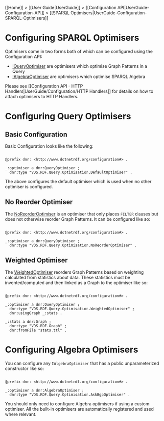 [[Home]] > [[User Guide|UserGuide]] > [[Configuration API|UserGuide-Configuration-API]] > [[SPARQL Optimisers|UserGuide-Configuration-SPARQL-Optimisers]]

# Configuring SPARQL Optimisers 

Optimisers come in two forms both of which can be configured using the Configuration API:

* [IQueryOptimiser](https://dotnetrdf.github.io/api/html/T_VDS_RDF_Query_Optimisation_IQueryOptimiser.htm) are optimisers which optimise Graph Patterns in a Query
* [IAlgebraOptimiser](https://dotnetrdf.github.io/api/html/T_VDS_RDF_Query_Optimisation_IAlgebraOptimiser.htm) are optimisers which optimise SPARQL Algebra

Please see [[Configuration API - HTTP Handlers|UserGuide/Configuration/HTTP Handlers]] for details on how to attach optimisers to HTTP Handlers.

# Configuring Query Optimisers 

## Basic Configuration 

Basic Configuration looks like the following:

```turtle

@prefix dnr: <http://www.dotnetrdf.org/configuration#> .

_:optimiser a dnr:QueryOptimiser ;
  dnr:type "VDS.RDF.Query.Optimisation.DefaultOptimiser" .
```

The above configures the default optimiser which is used when no other optimiser is configured.

## No Reorder Optimiser 

The [NoReorderOptimiser](https://dotnetrdf.github.io/api/html/T_VDS_RDF_Query_Optimisation_NoReorderOptimiser.htm) is an optimiser that only places `FILTER` clauses but does not otherwise reorder Graph Patterns. It can be configured like so:

```turtle

@prefix dnr: <http://www.dotnetrdf.org/configuration#> .

_:optimiser a dnr:QueryOptimiser ;
  dnr:type "VDS.RDF.Query.Optimisation.NoReorderOptimiser" .
```

## Weighted Optimiser 

The [WeightedOptimiser](https://dotnetrdf.github.io/api/html/T_VDS_RDF_Query_Optimisation_WeightedOptimiser.htm) reorders Graph Patterns based on weighting calculated from statistics about data. These statistics must be invented/computed and then linked as a Graph to the optimiser like so:

```turtle

@prefix dnr: <http://www.dotnetrdf.org/configuration#> .

_:optimiser a dnr:QueryOptimiser ;
  dnr:type "VDS.RDF.Query.Optimisation.WeightedOptimiser" ;
  dnr:usingGraph _:stats .

_:stats a dnr:Graph ;
  dnr:type "VDS.RDF.Graph" ;
  dnr:fromFile "stats.ttl" .
```

# Configuring Algebra Optimisers 

You can configure any `IAlgebraOptimiser` that has a public unparameterized constructor like so:

```turtle

@prefix dnr: <http://www.dotnetrdf.org/configuration#> .

_:optimiser a dnr:AlgebraOptimiser ;
  dnr:type "VDS.RDF.Query.Optimisation.AskBgpOptimiser" .
```

You should only need to configure Algebra optimisers if using a custom optimiser. All the built-in optimisers are automatically registered and used where relevant.